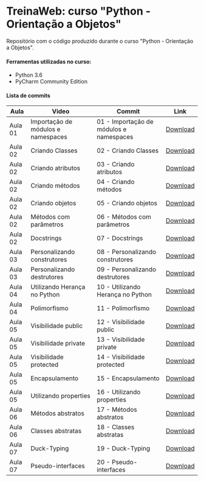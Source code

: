 # TreinaWeb: curso "Python - Orientação a Objetos"

Repositório com o código produzido durante o curso "Python - Orientação a Objetos".

#### Ferramentas utilizadas no curso:
  - Python 3.6
  - PyCharm Community Edition

#### Lista de commits
Aula | Video | Commit | Link 
------ | ------ | ------ | ------ 
Aula 01 | Importação de módulos e namespaces | 01 - Importação de módulos e namespaces | [Download](https://github.com/treinaweb/treinaweb-python-oo/archive/727ad140288ca5e57761afc4596f4146e30b463c.zip) 
Aula 02| Criando Classes | 02 - Criando Classes | [Download](https://github.com/treinaweb/treinaweb-python-oo/archive/29f6f1e9ba6b7de90c76b5b8cce9fa12dc6a10ad.zip) 
Aula 02| Criando atributos | 03 - Criando atributos | [Download](https://github.com/treinaweb/treinaweb-python-oo/archive/2a07a4ec03cdb325d23b1ae4661fcaa50f270c9f.zip) 
Aula 02| Criando métodos | 04 - Criando métodos | [Download](https://github.com/treinaweb/treinaweb-python-oo/archive/faca6431de4e6fc8565c5939ceb489869cde31c3.zip) 
Aula 02| Criando objetos | 05 - Criando objetos | [Download](https://github.com/treinaweb/treinaweb-python-oo/archive/0ad0b9d10344e7f2c32286250531eb2ac7290042.zip) 
Aula 02| Métodos com parâmetros | 06 - Métodos com parâmetros | [Download](https://github.com/treinaweb/treinaweb-python-oo/archive/d8f8335b2fcceb71c91dfdad8c52881850cab570.zip) 
Aula 02| Docstrings | 07 - Docstrings | [Download](https://github.com/treinaweb/treinaweb-python-oo/archive/bed2d9c87e9930ab9a7fb8b10eecdd5677774238.zip) 
Aula 03| Personalizando construtores | 08 - Personalizando construtores | [Download](https://github.com/treinaweb/treinaweb-python-oo/archive/9f0f2478017a24a349e8f3f0845240d5085d2e01.zip) 
Aula 03| Personalizando destrutores | 09 - Personalizando destrutores | [Download](https://github.com/treinaweb/treinaweb-python-oo/archive/b3edee57644555233319b87137a675c2bcb5a386.zip) 
Aula 04| Utilizando Herança no Python | 10 - Utilizando Herança no Python | [Download](https://github.com/treinaweb/treinaweb-python-oo/archive/24edf2650fd46abf2480cfbb9ad57f33574edc61.zip) 
Aula 04| Polimorfismo | 11 - Polimorfismo | [Download](https://github.com/treinaweb/treinaweb-python-oo/archive/02958ad3c7611f32674a83db7da44fba323e8eb8.zip) 
Aula 05| Visibilidade public | 12 - Visibilidade public | [Download](https://github.com/treinaweb/treinaweb-python-oo/archive/e37dc38ab6a352eac3a109ee8f2be9c2cc5a5226.zip) 
Aula 05| Visibilidade private | 13 - Visibilidade private | [Download](https://github.com/treinaweb/treinaweb-python-oo/archive/62f42122d4aa0c1972755d625032c447994a6c04.zip) 
Aula 05| Visibilidade protected | 14 - Visibilidade protected | [Download](https://github.com/treinaweb/treinaweb-python-oo/archive/db3e673a29e400825acc41987c4a8de936f8a821.zip) 
Aula 05| Encapsulamento | 15 - Encapsulamento | [Download](https://github.com/treinaweb/treinaweb-python-oo/archive/9abb222505cfb879f6fdcea7efed8308c23cf678.zip) 
Aula 05| Utilizando properties | 16 - Utilizando properties | [Download](https://github.com/treinaweb/treinaweb-python-oo/archive/dfffb60184b35b3795a02ed1346c4bf0b8ffcdb6.zip) 
Aula 06| Métodos abstratos | 17 - Métodos abstratos | [Download](https://github.com/treinaweb/treinaweb-python-oo/archive/0f71fb87bd747e0b1d17ebac73e9a3534664fa03.zip) 
Aula 06| Classes abstratas | 18 - Classes abstratas | [Download](https://github.com/treinaweb/treinaweb-python-oo/archive/409af274e3e6fafbce3ad5f116614f767e03fc9b.zip) 
Aula 07| Duck-Typing | 19 - Duck-Typing | [Download](https://github.com/treinaweb/treinaweb-python-oo/archive/650ccdd13204d93bc0347318d9aa03a2c4ac81a2.zip) 
Aula 07| Pseudo-interfaces | 20 - Pseudo-interfaces | [Download](https://github.com/treinaweb/treinaweb-python-oo/archive/673924781ce1442f6944e6732d17ea1b9aa1af69.zip) 
